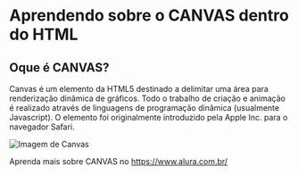 # Aprendendo sobre o CANVAS dentro do HTML

## Oque é CANVAS?

Canvas é um elemento da HTML5 destinado a delimitar uma área para renderização dinâmica de gráficos. Todo o trabalho de criação e animação é realizado através de linguagens de programação dinâmica (usualmente Javascript). O elemento foi originalmente introduzido pela Apple Inc. para o navegador Safari.
  
![Imagem de Canvas](https://lenadesignorg.files.wordpress.com/2020/01/canvas.jpg?w=640)

Aprenda mais sobre CANVAS no https://www.alura.com.br/
